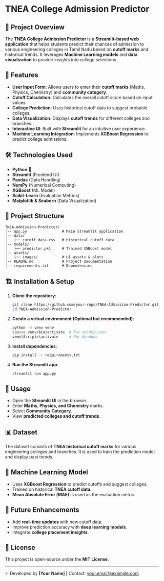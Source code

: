 # TNEA College Admission Predictor

## 📌 Project Overview
The **TNEA College Admission Predictor** is a **Streamlit-based web application** that helps students predict their chances of admission to various engineering colleges in Tamil Nadu based on **cutoff marks** and historical trends. It leverages **Machine Learning models** and **data visualization** to provide insights into college selections.

## 🚀 Features
- **User Input Form**: Allows users to enter their **cutoff marks** (Maths, Physics, Chemistry) and **community category**.
- **Cutoff Calculation**: Calculates the overall cutoff score based on input values.
- **College Prediction**: Uses historical cutoff data to suggest probable colleges.
- **Data Visualization**: Displays **cutoff trends** for different colleges and branches.
- **Interactive UI**: Built with **Streamlit** for an intuitive user experience.
- **Machine Learning Integration**: Implements **XGBoost Regression** to predict college admissions.

## 🛠️ Technologies Used
- **Python** 🐍
- **Streamlit** (Frontend UI)
- **Pandas** (Data Handling)
- **NumPy** (Numerical Computing)
- **XGBoost** (ML Model)
- **Scikit-Learn** (Evaluation Metrics)
- **Matplotlib & Seaborn** (Data Visualization)

## 📂 Project Structure
```
TNEA-Admission-Predictor/
│-- app.py                # Main Streamlit application
│-- data/
│   ├── cutoff_data.csv   # Historical cutoff data
│-- models/
│   ├── predictor.pkl     # Trained XGBoost model
│-- assets/
│   ├── images/           # UI assets & plots
│-- README.md             # Project Documentation
│-- requirements.txt      # Dependencies
```

## 🏗️ Installation & Setup
1. **Clone the repository**:
   ```bash
   git clone https://github.com/your-repo/TNEA-Admission-Predictor.git
   cd TNEA-Admission-Predictor
   ```
2. **Create a virtual environment (Optional but recommended)**:
   ```bash
   python -m venv venv
   source venv/bin/activate  # For macOS/Linux
   venv\Scripts\activate     # For Windows
   ```
3. **Install dependencies**:
   ```bash
   pip install -r requirements.txt
   ```
4. **Run the Streamlit app**:
   ```bash
   streamlit run app.py
   ```

## 🎯 Usage
- Open the **Streamlit UI** in the browser.
- Enter **Maths, Physics, and Chemistry** marks.
- Select **Community Category**.
- View **predicted colleges and cutoff trends**.

## 📊 Dataset
The dataset consists of **TNEA historical cutoff marks** for various engineering colleges and branches. It is used to train the prediction model and display past trends.

## 🤖 Machine Learning Model
- Uses **XGBoost Regression** to predict cutoffs and suggest colleges.
- Trained on historical **TNEA cutoff data**.
- **Mean Absolute Error (MAE)** is used as the evaluation metric.

## 📌 Future Enhancements
- Add **real-time updates** with new cutoff data.
- Improve prediction accuracy with **deep learning models**.
- Integrate **college placement insights**.

## 📝 License
This project is open-source under the **MIT License**.

---
✨ Developed by **[Your Name]** | Contact: your.email@example.com
